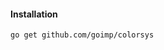 #### Installation
<!-- https://pkg.go.dev/github.com/goimp/colorsys -->
```shell
go get github.com/goimp/colorsys
```